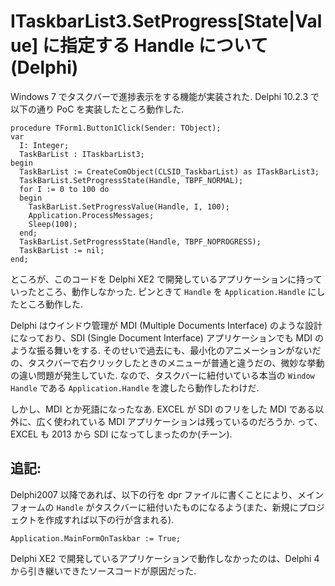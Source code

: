 # ITaskbarList3.SetProgress[State|Value] に指定する Handle について (Delphi)

Windows 7 でタスクバーで進捗表示をする機能が実装された. Delphi 10.2.3 で以下の通り PoC を実装したところ動作した.

```
procedure TForm1.Button1Click(Sender: TObject);
var
  I: Integer;
  TaskBarList : ITaskbarList3;
begin
  TaskBarList := CreateComObject(CLSID_TaskbarList) as ITaskBarList3;
  TaskBarList.SetProgressState(Handle, TBPF_NORMAL);
  for I := 0 to 100 do
  begin
    TaskBarList.SetProgressValue(Handle, I, 100);
    Application.ProcessMessages;
    Sleep(100);
  end;
  TaskBarList.SetProgressState(Handle, TBPF_NOPROGRESS);
  TaskBarList := nil;
end;
```

ところが、このコードを Delphi XE2 で開発しているアプリケーションに持っていったところ、動作しなかった. ピンときて `Handle` を `Application.Handle` にしたところ動作した.

Delphi はウインドウ管理が MDI (Multiple Documents Interface) のような設計になっており、SDI (Single Document Interface) アプリケーションでも MDI のような振る舞いをする. そのせいで過去にも、最小化のアニメーションがないだの、タスクバーで右クリックしたときのメニューが普通と違うだの、微妙な挙動の違い問題が発生していた. なので、タスクバーに紐付いている本当の `Window Handle` である `Application.Handle` を渡したら動作したわけだ.

しかし、MDI とか死語になったなあ. EXCEL が SDI のフリをした MDI である以外に、広く使われている MDI アプリケーションは残っているのだろうか. って、EXCEL も 2013 から SDI になってしまったのか(チーン).

## 追記:

Delphi2007 以降であれば、以下の行を dpr ファイルに書くことにより、メインフォームの `Handle` がタスクバーに紐付いたものになるよう(また、新規にプロジェクトを作成すれば以下の行が含まれる).

```
Application.MainFormOnTaskbar := True;
```

Delphi XE2 で開発しているアプリケーションで動作しなかったのは、Delphi 4 から引き継いできたソースコードが原因だった.
